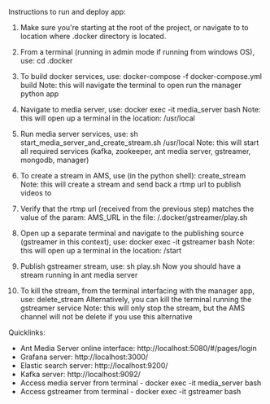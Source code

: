 Instructions to run and deploy app:

1. Make sure you're starting at the root of the project, or navigate to to location where .docker directory is located.

2. From a terminal (running in admin mode if running from windows OS), use:
        cd .docker

3. To build docker services, use:
    docker-compose -f docker-compose.yml build
Note: this will navigate the terminal to open run the manager python app

4. Navigate to media server, use:
    docker exec -it media_server bash
Note: this will open up a terminal in the location:
    /usr/local

5. Run media server services, use:
    sh start_media_server_and_create_stream.sh /usr/local
Note: this will start all required services (kafka, zookeeper, ant media server, gstreamer, mongodb, manager)

6. To create a stream in AMS, use (in the python shell):
    create_stream
Note: this will create a stream and send back a rtmp url to publish videos to

7. Verify that the rtmp url (received from the previous step) matches the value of the param:
    AMS_URL
in the file:
    /.docker/gstreamer/play.sh

8. Open up a separate terminal and navigate to the publishing source (gstreamer in this context), use:
    docker exec -it gstreamer bash
Note: this will open up a terminal in the location:
    /start

9. Publish gstreamer stream, use:
    sh play.sh
Now you should have a stream running in ant media server

10. To kill the stream, from the terminal interfacing with the manager app, use:
    delete_stream
Alternatively, you can kill the terminal running the gstreamer service
Note: this will only stop the stream, but the AMS channel will not be delete if you use this alternative


Quicklinks:
- Ant Media Server online interface: http://localhost:5080/#/pages/login
- Grafana server: http://localhost:3000/
- Elastic search server: http://localhost:9200/
- Kafka server: http://localhost:9092/
- Access media server from terminal - docker exec -it media_server bash
- Access gstreamer from terminal - docker exec -it gstreamer bash
